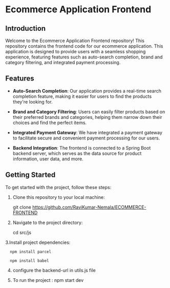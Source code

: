 # Ecommerce Application Frontend

## Introduction

Welcome to the Ecommerce Application Frontend repository! This repository contains the frontend code for our ecommerce application. This application is designed to provide users with a seamless shopping experience, featuring features such as auto-search completion, brand and category filtering, and integrated payment processing.

## Features

- **Auto-Search Completion**: Our application provides a real-time search completion feature, making it easier for users to find the products they're looking for.

- **Brand and Category Filtering**: Users can easily filter products based on their preferred brands and categories, helping them narrow down their choices and find the perfect items.

- **Integrated Payment Gateway**: We have integrated a payment gateway to facilitate secure and convenient payment processing for our users.

- **Backend Integration**: The frontend is connected to a Spring Boot backend server, which serves as the data source for product information, user data, and more.

## Getting Started

To get started with the project, follow these steps:

1. Clone this repository to your local machine:

      git clone https://github.com/RaviKumar-Nemala/ECOMMERCE-FRONTEND
   
3. Navigate to the project directory:

      cd src/js

3.Install project dependencies:

      npm install parcel
   
      npm install babel

4. configure the backend-url in utils.js file


5. To run the project :
      npm start dev
